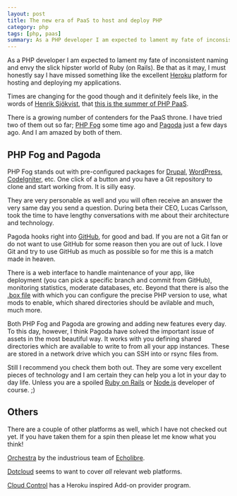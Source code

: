 ```yaml
---
layout: post
title: The new era of PaaS to host and deploy PHP
category: php
tags: [php, paas]
summary: As a PHP developer I am expected to lament my fate of inconsistent naming and envy the slick hipster world of Ruby (on Rails). Be that as it may, I must honestly say I have missed something like the excellent Heroku platform for hosting and deploying my applications.
---
```

As a PHP developer I am expected to lament my fate of inconsistent naming and envy the slick hipster world of Ruby (on Rails). Be that as it may, I must honestly say I have missed something like the excellent [Heroku](http://www.heroku.com/) platform for hosting and deploying my applications.

Times are changing for the good though and it definitely feels like, in the words of [Henrik Sjökvist](http://henriksjokvist.net/), that [this is the summer of PHP PaaS](http://twitter.com/henrrrik/status/71602733173587968).

There is a growing number of contenders for the PaaS throne. I have tried two of them out so far; [PHP Fog](https://phpfog.com/) some time ago and [Pagoda](http://www.pagodabox.com/) just a few days ago. And I am amazed by both of them.

## PHP Fog and Pagoda

PHP Fog stands out with pre-configured packages for [Drupal](http://drupal.org/), [WordPress](http://wordpress.org/), [CodeIgniter](http://codeigniter.com/), etc. One click of a button and you have a Git repository to clone and start working from. It is silly easy.

They are very personable as well and you will often receive an answer the very same day you send a question. During beta their CEO, Lucas Carlsson, took the time to have lengthy conversations with me about their architecture and technology.

Pagoda hooks right into [GitHub](https://github.com/), for good and bad. If you are not a Git fan or do not want to use GitHub for some reason then you are out of luck. I love Git and try to use GitHub as much as possible so for me this is a match made in heaven.

There is a web interface to handle maintenance of your app, like deployment (you can pick a specific branch and commit from GitHub), monitoring statistics, moderate databases, etc. Beyond that there is also the [.box file](http://guides.pagodabox.com/getting-started/understanding-the-box-file) with which you can configure the precise PHP version to use, what mods to enable, which shared directories should be avilable and much, much more.

Both PHP Fog and Pagoda are growing and adding new features every day. To this day, however, I think Pagoda have solved the important issue of assets in the most beautiful way. It works with you defining shared directories which are available to write to from all your app instances. These are stored in a network drive which you can SSH into or rsync files from.

Still I recommend you check them both out. They are some very excellent pieces of technology and I am certain they can help you a lot in your day to day life. Unless you are a spoiled [Ruby on Rails](http://rubyonrails.org/) or [Node.js](http://nodejs.org/) developer of course. ;)

## Others

There are a couple of other platforms as well, which I have not checked out yet. If you have taken them for a spin then please let me know what you think!

[Orchestra](http://orchestra.io/) by the industrious team of [Echolibre](http://echolibre.com/).

[Dotcloud](http://www.dotcloud.com/) seems to want to cover *all* relevant web platforms.

[Cloud Control](http://cloudcontrol.com/) has a Heroku inspired Add-on provider program.
